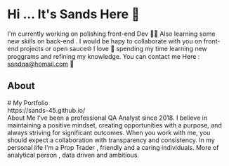 # Hi ... It's Sands Here 👋

I'm currently working on polishing front-end Dev 👨‍💻
Also learning some new skills on back-end .
I would be hapy to collaborate with you on front-end projects or open sauce🌐
I love 💖 spending my time learning new proggrams and refining my knowledge.
You can contact me Here : sandqa@homail.com 📩

<h2>  About </h2>
 # My Portfolio<br>
 https://sands-45.github.io/ <br>
 About Me I’ve been a professional QA Analyst since 2018.
 I believe in maintaining a positive mindset, creating opportunities with a purpose, 
 and always striving for significant outcomes. When you work with me, you should expect a collaboration with transparency and consistency. 
 In my personal life I'm a Prop Trader , friendly and a caring individuals. More of analytical person , data driven and ambitious.
